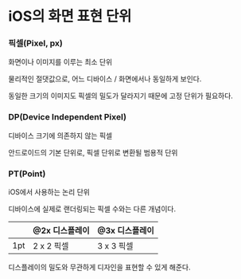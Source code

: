# iOS의 화면 표현 단위

### 픽셀(Pixel, px)

화면이나 이미지를 이루는 최소 단위

물리적인 절댓값으로, 어느 디바이스 / 화면에서나 동일하게 보인다.

동일한 크기의 이미지도 픽셀의 밀도가 달라지기 때문에 고정 단위가 필요하다.

### DP(Device Independent Pixel)

디바이스 크기에 의존하지 않는 픽셀

안드로이드의 기본 단위로, 픽셀 단위로 변환될 범용적 단위

### PT(Point)

iOS에서 사용하는 논리 단위

디바이스에 실제로 랜더링되는 픽셀 수와는 다른 개념이다.

|  | @2x 디스플레이 | @3x 디스플레이 |
| --- | --- | --- |
| 1pt | 2 x 2 픽셀 | 3 x 3 픽셀 |

디스플레이의 밀도와 무관하게 디자인을 표현할 수 있게 해준다.
